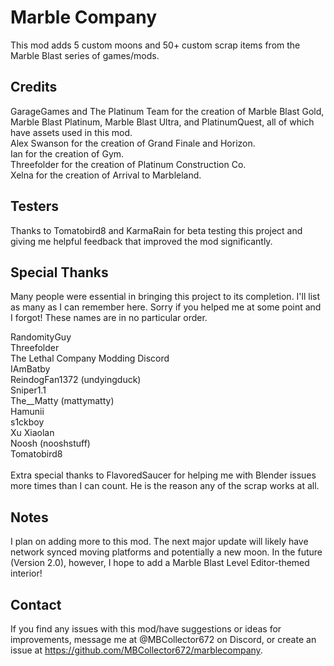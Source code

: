# Marble Company
This mod adds 5 custom moons and 50+ custom scrap items from the Marble Blast series of games/mods.

## Credits
GarageGames and The Platinum Team for the creation of Marble Blast Gold, Marble Blast Platinum, Marble Blast Ultra, and PlatinumQuest, all of which have assets used in this mod.<br/>
Alex Swanson for the creation of Grand Finale and Horizon.<br/>
Ian for the creation of Gym.<br/>
Threefolder for the creation of Platinum Construction Co.<br/>
Xelna for the creation of Arrival to Marbleland.<br/>

## Testers
Thanks to Tomatobird8 and KarmaRain for beta testing this project and giving me helpful feedback that improved the mod significantly.

## Special Thanks
Many people were essential in bringing this project to its completion. I'll list as many as I can remember here. Sorry if you helped me at some point and I forgot! These names are in no particular order.

RandomityGuy<br/>
Threefolder<br/>
The Lethal Company Modding Discord<br/>
IAmBatby<br/>
ReindogFan1372 (undyingduck)<br/>
Sniper1.1<br/>
The__Matty (mattymatty)<br/>
Hamunii<br/>
s1ckboy<br/>
Xu Xiaolan<br/>
Noosh (nooshstuff)<br/>
Tomatobird8<br/>
<br/>
Extra special thanks to FlavoredSaucer for helping me with Blender issues more times than I can count. He is the reason any of the scrap works at all.

## Notes
I plan on adding more to this mod. The next major update will likely have network synced moving platforms and potentially a new moon. In the future (Version 2.0), however, I hope to add a Marble Blast Level Editor-themed interior!

## Contact
If you find any issues with this mod/have suggestions or ideas for improvements, message me at @MBCollector672 on Discord, or create an issue at https://github.com/MBCollector672/marblecompany.